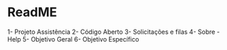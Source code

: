 # ReadME

1- Projeto Assistência
2- Código Aberto
3- Solicitações e filas
4- Sobre - Help
5- Objetivo Geral
6- Objetivo Específico
